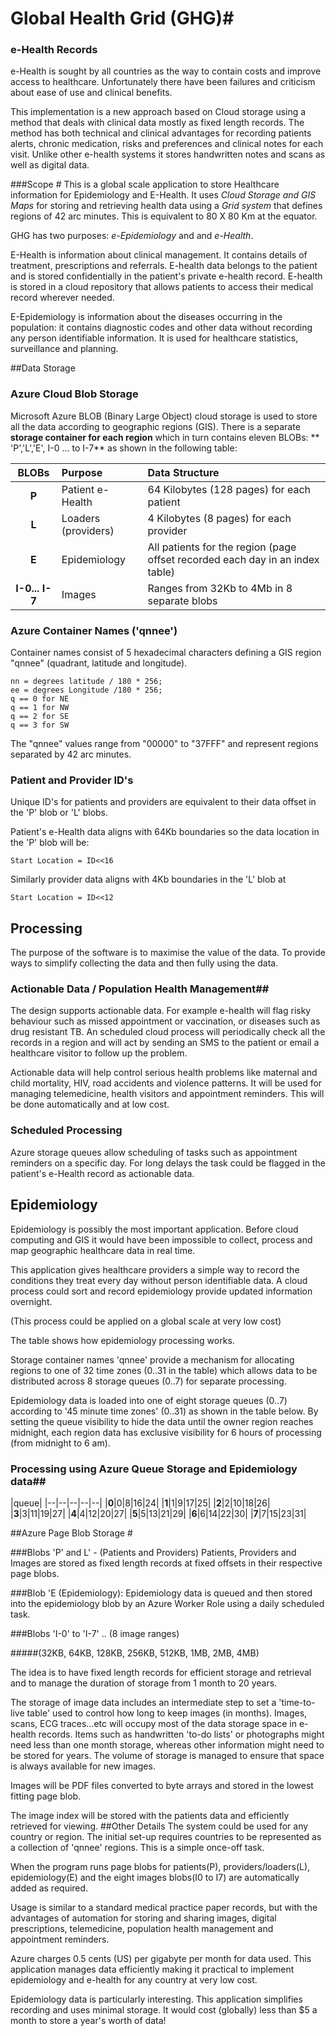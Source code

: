 # Global Health Grid (GHG)#

### e-Health Records ##
e-Health is sought by all countries as the way to contain costs and improve access to healthcare. Unfortunately there have been failures and criticism about ease of use and clinical benefits. 

This implementation is a new approach based on Cloud storage using a method that deals with clinical data mostly as fixed length records. The method has both technical and clinical advantages for recording patients alerts, chronic medication, risks and preferences and clinical notes for each visit. Unlike other e-health systems it stores handwritten notes and scans as well as digital data.

###Scope #
This is a global scale application to store Healthcare information for Epidemiology and E-Health. It uses *Cloud Storage and GIS Maps* for storing and retrieving health data using a *Grid system* that defines regions of 42 arc minutes. This is equivalent to 80 X 80 Km at the equator.

GHG has two purposes: *e-Epidemiology* and  and *e-Health*.

E-Health is information about clinical management. It contains details of treatment, prescriptions and referrals. E-health data belongs to the patient and is stored confidentially in the patient's private e-health record. E-health is stored in a cloud repository that allows patients to access their medical record wherever needed. 

E-Epidemiology is information about the diseases occurring in the population: it contains diagnostic codes and other data without recording any person identifiable information. It is used for healthcare statistics, surveillance and planning.

##Data Storage   
### Azure Cloud Blob Storage ###

Microsoft Azure BLOB (Binary Large Object) cloud storage is used to store all the data according to geographic regions (GIS). There is a separate **storage container for each region** which in turn contains eleven BLOBs: ** 'P','L','E', I-0 ... to I-7** as shown in the following table:

BLOBs|Purpose|Data Structure
:--:|:------------------------------|:------------------------|
**P** | Patient e-Health|64 Kilobytes (128 pages) for each patient
**L** | Loaders (providers)| 4 Kilobytes (8 pages) for each provider
**E** | Epidemiology|All patients for the region (page offset recorded each day in an index table)
**I-0... I-7**|Images| Ranges from 32Kb to 4Mb  in 8 separate blobs


### Azure Container Names ('qnnee') ### 

Container names consist of 5 hexadecimal characters defining a GIS region "qnnee" (quadrant, latitude and longitude).

    nn = degrees latitude / 180 * 256;
    ee = degrees Longitude /180 * 256;
    q == 0 for NE
    q == 1 for NW
    q == 2 for SE
    q == 3 for SW

The "qnnee" values range from "00000" to "37FFF" and represent regions separated by 42 arc minutes.

### Patient and Provider ID's ##

Unique ID's for patients and providers are equivalent to their data offset in the 'P' blob or 'L' blobs.

Patient's e-Health data aligns with 64Kb boundaries so the data location in the 'P' blob will be: 

    Start Location = ID<<16

Similarly provider data aligns with 4Kb boundaries in the 'L' blob  at 

    Start Location = ID<<12

## Processing ## 

The purpose of the software is to maximise the value of the data. To provide ways to simplify collecting the data and then fully using the data.
 
### Actionable Data / Population Health Management##
The design supports actionable data. For example e-health will flag risky behaviour such as missed appointment or vaccination, or diseases such as drug resistant TB. An scheduled cloud process will periodically check all the records in a region and will act by sending an SMS to the patient or email a healthcare visitor to follow up the problem.

Actionable data will help control serious health problems like maternal and child mortality, HIV, road accidents and violence patterns. It will be used for managing telemedicine, health visitors and appointment reminders. This will be done automatically and at low cost.

### Scheduled Processing ## 
Azure storage queues allow scheduling of tasks such as appointment reminders on a specific day. For long delays the task could be flagged in the patient's e-Health record as actionable data.

## Epidemiology ## 
Epidemiology is possibly the most important application. Before cloud computing and GIS it would have been impossible to collect, process and map geographic healthcare data in real time.

This application gives healthcare providers a simple way to record the conditions they treat every day without person identifiable data. A cloud process could sort and record epidemiology provide updated information overnight. 

(This process could be applied on a global scale at very low cost)

The table shows how epidemiology processing works.

Storage container names 'qnnee' provide a mechanism for allocating regions to one of 32 time zones (0..31 in the table) which allows data to be distributed across 8 storage queues (0..7) for separate processing. 

Epidemiology data is loaded into one of eight storage queues (0..7) according to '45 minute time zones' (0..31) as shown in the table below. By setting the queue visibility to hide the data until the owner region reaches midnight, each region data has exclusive visibility for 6 hours of processing (from midnight to 6 am). 

### Processing using Azure Queue Storage and Epidemiology data##

|queue|
|--|--|--|--|--|
|**0**|0|8|16|24|
|**1**|1|9|17|25|
|**2**|2|10|18|26|
|**3**|3|11|19|27|
|**4**|4|12|20|27|
|**5**|5|13|21|29|
|**6**|6|14|22|30|
|**7**|7|15|23|31|


##Azure Page Blob Storage #

###Blobs 'P' and L' - (Patients and Providers)
Patients, Providers and Images are stored as fixed length records at fixed offsets in their respective page blobs.

###Blob 'E (Epidemiology):
Epidemiology data is queued and then stored into the epidemiology blob by an Azure Worker Role using a daily scheduled task. 

###Blobs 'I-0' to 'I-7' .. (8 image ranges) 

#####(32KB, 64KB, 128KB, 256KB, 512KB, 1MB, 2MB, 4MB)

The idea is to have fixed length records for efficient storage and retrieval and to manage the duration of storage from 1 month to 20 years.

The storage of image data includes an intermediate step to set a 'time-to-live table' used to control how long to keep images (in months). Images, scans, ECG traces...etc will occupy most of the data storage space in e-health records. Items such as handwritten 'to-do lists' or photographs might need less than one month storage, whereas other information might need to be stored for years. The volume of storage is managed to ensure that space is always available for new images.

Images will be PDF files converted to byte arrays and stored in the lowest fitting page blob.

The image index will be stored with the patients data and efficiently retrieved for viewing.
##Other Details
The system could be used for any country or region. The initial set-up requires countries to be represented as a collection of 'qnnee' regions. This is a simple once-off task.

When the program runs page blobs for patients(P), providers/loaders(L), epidemiology(E) and the eight images blobs(I0 to I7) are automatically added as required.

Usage is similar to a standard medical practice paper records, but with the advantages of automation for storing and sharing images, digital prescriptions, telemedicine, population health management and appointment reminders.

Azure charges 0.5 cents (US) per gigabyte per month for data used. This application manages data efficiently making it practical to implement epidemiology and e-health for any country at very low cost.

Epidemiology data is particularly interesting. This application simplifies recording and uses minimal storage. It would cost (globally) less than $5 a month to store a year's worth of data!
